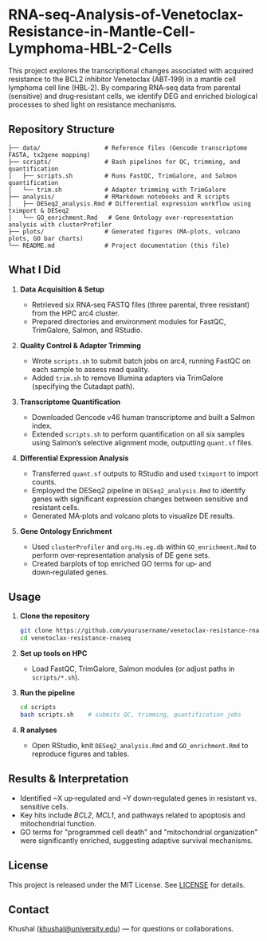 # RNA-seq-Analysis-of-Venetoclax-Resistance-in-Mantle-Cell-Lymphoma-HBL-2-Cells
This project explores the transcriptional changes associated with acquired resistance to the BCL2 inhibitor Venetoclax (ABT‑199) in a mantle cell lymphoma cell line (HBL‑2). By comparing RNA‑seq data from parental (sensitive) and drug‑resistant cells, we identify DEG and enriched biological processes to shed light on resistance mechanisms.

## Repository Structure

```
├── data/                  # Reference files (Gencode transcriptome FASTA, tx2gene mapping)
├── scripts/               # Bash pipelines for QC, trimming, and quantification
│   ├── scripts.sh         # Runs FastQC, TrimGalore, and Salmon quantification
│   └── trim.sh            # Adapter trimming with TrimGalore
├── analysis/              # RMarkdown notebooks and R scripts
│   ├── DESeq2_analysis.Rmd # Differential expression workflow using tximport & DESeq2
│   └── GO_enrichment.Rmd   # Gene Ontology over‑representation analysis with clusterProfiler
├── plots/                 # Generated figures (MA‑plots, volcano plots, GO bar charts)
└── README.md              # Project documentation (this file)
```

## What I Did

1. **Data Acquisition & Setup**

   * Retrieved six RNA‑seq FASTQ files (three parental, three resistant) from the HPC arc4 cluster.
   * Prepared directories and environment modules for FastQC, TrimGalore, Salmon, and RStudio.

2. **Quality Control & Adapter Trimming**

   * Wrote `scripts.sh` to submit batch jobs on arc4, running FastQC on each sample to assess read quality.
   * Added `trim.sh` to remove Illumina adapters via TrimGalore (specifying the Cutadapt path).

3. **Transcriptome Quantification**

   * Downloaded Gencode v46 human transcriptome and built a Salmon index.
   * Extended `scripts.sh` to perform quantification on all six samples using Salmon’s selective alignment mode, outputting `quant.sf` files.

4. **Differential Expression Analysis**

   * Transferred `quant.sf` outputs to RStudio and used `tximport` to import counts.
   * Employed the DESeq2 pipeline in `DESeq2_analysis.Rmd` to identify genes with significant expression changes between sensitive and resistant cells.
   * Generated MA‑plots and volcano plots to visualize DE results.

5. **Gene Ontology Enrichment**

   * Used `clusterProfiler` and `org.Hs.eg.db` within `GO_enrichment.Rmd` to perform over‑representation analysis of DE gene sets.
   * Created barplots of top enriched GO terms for up‑ and down‑regulated genes.

## Usage

1. **Clone the repository**

   ```bash
   git clone https://github.com/yourusername/venetoclax-resistance-rnaseq.git
   cd venetoclax-resistance-rnaseq
   ```
2. **Set up tools on HPC**

   * Load FastQC, TrimGalore, Salmon modules (or adjust paths in `scripts/*.sh`).
3. **Run the pipeline**

   ```bash
   cd scripts
   bash scripts.sh    # submits QC, trimming, quantification jobs
   ```
4. **R analyses**

   * Open RStudio, knit `DESeq2_analysis.Rmd` and `GO_enrichment.Rmd` to reproduce figures and tables.

## Results & Interpretation

* Identified \~X up‑regulated and \~Y down‑regulated genes in resistant vs. sensitive cells.
* Key hits include *BCL2*, *MCL1*, and pathways related to apoptosis and mitochondrial function.
* GO terms for "programmed cell death" and "mitochondrial organization" were significantly enriched, suggesting adaptive survival mechanisms.

## License

This project is released under the MIT License. See [LICENSE](LICENSE) for details.

## Contact

Khushal ([khushal@university.edu](mailto:khushal@university.edu)) — for questions or collaborations.
